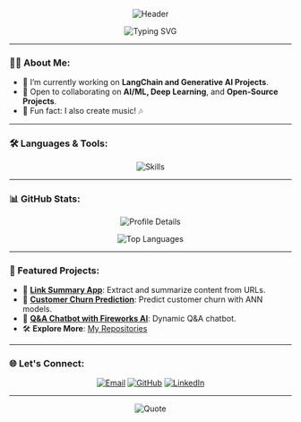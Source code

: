 <p align="center">
  <img src="https://capsule-render.vercel.app/api?type=waving&color=39d353&height=200&section=header&text=Welcome%20to%20Aman's%20GitHub&fontSize=50&fontColor=ffffff" alt="Header" />
</p>


<p align="center">
  <img src="https://readme-typing-svg.herokuapp.com/?font=Arial&size=24&pause=1000&color=39d353&center=true&vCenter=true&width=500&lines=AI+Enthusiast;Always+Learning+%7C+Always+Building!" alt="Typing SVG" />
</p>

---

### 👨‍💻 About Me:
- 🌱 I’m currently working on **LangChain and Generative AI Projects**.  
- 🤝 Open to collaborating on **AI/ML, Deep Learning**, and **Open-Source Projects**.  
- 🌟 Fun fact: I also create music! 🎶  

---

### 🛠️ Languages & Tools:
<p align="center">
  <img src="https://skillicons.dev/icons?i=python,js,typescript,react,nextjs,html,css,aws,tensorflow,pytorch,mongodb,mysql,github,vscode,anaconda&theme=light" alt="Skills" />
</p>

---

### 📊 GitHub Stats:



<p align="center">
  <img src="https://github-profile-summary-cards.vercel.app/api/cards/profile-details?username=amansherjada&theme=radical" alt="Profile Details" />
</p>

<p align="center">
  <img src="https://github-readme-stats.vercel.app/api/top-langs/?username=amansherjada&layout=compact&theme=tokyonight&exclude_repo=repo-name-to-exclude" alt="Top Languages" />
</p>


---

### 🌟 Featured Projects:
- 🔗 [**Link Summary App**](https://linksummary.streamlit.app/): Extract and summarize content from URLs.  
- 🔗 [**Customer Churn Prediction**](https://churnpro.streamlit.app/): Predict customer churn with ANN models.  
- 🔗 [**Q&A Chatbot with Fireworks AI**](https://huggingface.co/spaces/amansherjada/Fireworks_QA_Assistant): Dynamic Q&A chatbot.  
- 🛠️ **Explore More**: [My Repositories](https://github.com/amansherjada?tab=repositories)

---

### 🌐 Let's Connect:
<p align="center">
  <a href="mailto:amanskhan55@gmail.com"><img src="https://img.shields.io/badge/Email-D14836?style=for-the-badge&logo=gmail&logoColor=white" alt="Email"></a>
  <a href="https://github.com/amansherjada"><img src="https://img.shields.io/badge/GitHub-333333?style=for-the-badge&logo=github&logoColor=white" alt="GitHub"></a>
  <a href="https://www.linkedin.com/in/amanskhan/"><img src="https://img.shields.io/badge/LinkedIn-0077B5?style=for-the-badge&logo=linkedin&logoColor=white" alt="LinkedIn"></a>
</p>

---

<p align="center">
  <img src="https://quotes-github-readme.vercel.app/api?type=horizontal&theme=radical" alt="Quote" />
</p>
